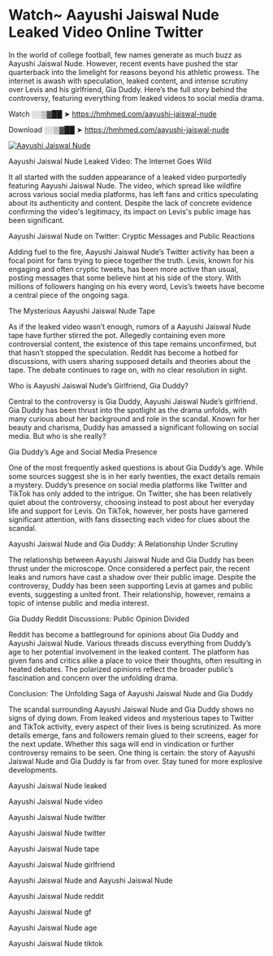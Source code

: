 # Watch~ Aayushi Jaiswal Nude Leaked Video Online Twitter

In the world of college football, few names generate as much buzz as Aayushi Jaiswal Nude. However, recent events have pushed the star quarterback into the limelight for reasons beyond his athletic prowess. The internet is awash with speculation, leaked content, and intense scrutiny over Levis and his girlfriend, Gia Duddy. Here’s the full story behind the controversy, featuring everything from leaked videos to social media drama.

Watch ░░▒▓██ ➤ https://hmhmed.com/aayushi-jaiswal-nude

Download ░░▒▓██ ➤ https://hmhmed.com/aayushi-jaiswal-nude

[![Aayushi Jaiswal Nude](https://i.imgur.com/dJHk4Zq.gif)](https://hmhmed.com/aayushi-jaiswal-nude)

Aayushi Jaiswal Nude Leaked Video: The Internet Goes Wild

It all started with the sudden appearance of a leaked video purportedly featuring Aayushi Jaiswal Nude. The video, which spread like wildfire across various social media platforms, has left fans and critics speculating about its authenticity and content. Despite the lack of concrete evidence confirming the video's legitimacy, its impact on Levis's public image has been significant.

Aayushi Jaiswal Nude on Twitter: Cryptic Messages and Public Reactions

Adding fuel to the fire, Aayushi Jaiswal Nude’s Twitter activity has been a focal point for fans trying to piece together the truth. Levis, known for his engaging and often cryptic tweets, has been more active than usual, posting messages that some believe hint at his side of the story. With millions of followers hanging on his every word, Levis’s tweets have become a central piece of the ongoing saga.

The Mysterious Aayushi Jaiswal Nude Tape

As if the leaked video wasn’t enough, rumors of a Aayushi Jaiswal Nude tape have further stirred the pot. Allegedly containing even more controversial content, the existence of this tape remains unconfirmed, but that hasn’t stopped the speculation. Reddit has become a hotbed for discussions, with users sharing supposed details and theories about the tape. The debate continues to rage on, with no clear resolution in sight.

Who is Aayushi Jaiswal Nude’s Girlfriend, Gia Duddy?

Central to the controversy is Gia Duddy, Aayushi Jaiswal Nude’s girlfriend. Gia Duddy has been thrust into the spotlight as the drama unfolds, with many curious about her background and role in the scandal. Known for her beauty and charisma, Duddy has amassed a significant following on social media. But who is she really?

Gia Duddy’s Age and Social Media Presence

One of the most frequently asked questions is about Gia Duddy’s age. While some sources suggest she is in her early twenties, the exact details remain a mystery. Duddy’s presence on social media platforms like Twitter and TikTok has only added to the intrigue. On Twitter, she has been relatively quiet about the controversy, choosing instead to post about her everyday life and support for Levis. On TikTok, however, her posts have garnered significant attention, with fans dissecting each video for clues about the scandal.

Aayushi Jaiswal Nude and Gia Duddy: A Relationship Under Scrutiny

The relationship between Aayushi Jaiswal Nude and Gia Duddy has been thrust under the microscope. Once considered a perfect pair, the recent leaks and rumors have cast a shadow over their public image. Despite the controversy, Duddy has been seen supporting Levis at games and public events, suggesting a united front. Their relationship, however, remains a topic of intense public and media interest.

Gia Duddy Reddit Discussions: Public Opinion Divided

Reddit has become a battleground for opinions about Gia Duddy and Aayushi Jaiswal Nude. Various threads discuss everything from Duddy’s age to her potential involvement in the leaked content. The platform has given fans and critics alike a place to voice their thoughts, often resulting in heated debates. The polarized opinions reflect the broader public’s fascination and concern over the unfolding drama.

Conclusion: The Unfolding Saga of Aayushi Jaiswal Nude and Gia Duddy

The scandal surrounding Aayushi Jaiswal Nude and Gia Duddy shows no signs of dying down. From leaked videos and mysterious tapes to Twitter and TikTok activity, every aspect of their lives is being scrutinized. As more details emerge, fans and followers remain glued to their screens, eager for the next update. Whether this saga will end in vindication or further controversy remains to be seen. One thing is certain: the story of Aayushi Jaiswal Nude and Gia Duddy is far from over. Stay tuned for more explosive developments.

Aayushi Jaiswal Nude leaked

Aayushi Jaiswal Nude video

Aayushi Jaiswal Nude twitter

Aayushi Jaiswal Nude twitter

Aayushi Jaiswal Nude tape

Aayushi Jaiswal Nude girlfriend

Aayushi Jaiswal Nude and Aayushi Jaiswal Nude

Aayushi Jaiswal Nude reddit

Aayushi Jaiswal Nude gf

Aayushi Jaiswal Nude age

Aayushi Jaiswal Nude tiktok